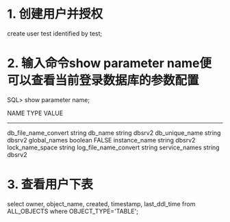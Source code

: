 # 1. 创建用户并授权
 create user test identified by test;

# 2. 输入命令show parameter name便可以查看当前登录数据库的参数配置

SQL> show parameter name;

NAME                                 TYPE        VALUE
------------------------------------ ----------- ------------------------------
db_file_name_convert                 string
db_name                              string      dbsrv2
db_unique_name                       string      dbsrv2
global_names                         boolean     FALSE
instance_name                        string      dbsrv2
lock_name_space                      string
log_file_name_convert                string
service_names                        string      dbsrv2

# 3. 查看用户下表
select owner, object_name, created, timestamp, last_ddl_time from ALL_OBJECTS where OBJECT_TYPE='TABLE';

